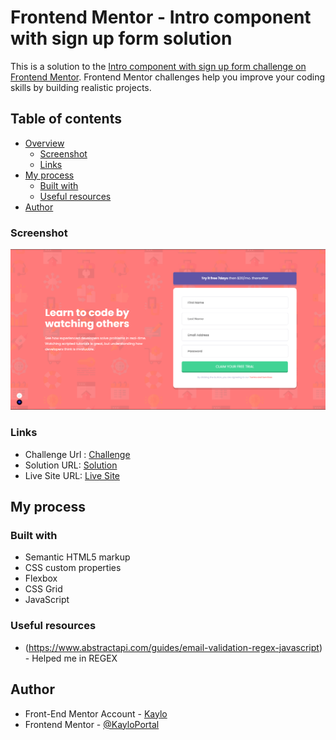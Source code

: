 # Frontend Mentor - Intro component with sign up form solution

This is a solution to the [Intro component with sign up form challenge on Frontend Mentor](https://www.frontendmentor.io/challenges/intro-component-with-signup-form-5cf91bd49edda32581d28fd1). Frontend Mentor challenges help you improve your coding skills by building realistic projects. 

## Table of contents

- [Overview](#overview)
  - [Screenshot](#screenshot)
  - [Links](#links)
- [My process](#my-process)
  - [Built with](#built-with)
  - [Useful resources](#useful-resources)
- [Author](#author)


### Screenshot

![](./images/screenshot.png)

### Links

- Challenge Url : [Challenge](https://www.frontendmentor.io/challenges/intro-component-with-signup-form-5cf91bd49edda32581d28fd1/hub)
- Solution URL: [Solution](https://your-solution-url.com)
- Live Site URL: [Live Site](https://your-live-site-url.com)

## My process

### Built with

- Semantic HTML5 markup
- CSS custom properties
- Flexbox
- CSS Grid
- JavaScript


### Useful resources

- (https://www.abstractapi.com/guides/email-validation-regex-javascript) - Helped me in REGEX 

## Author

- Front-End Mentor Account - [Kaylo](https://github.com/KayloPortal)
- Frontend Mentor - [@KayloPortal](https://www.frontendmentor.io/profile/KayloPortal)


